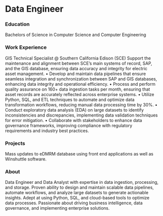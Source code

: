 # Data Engineer

### Education
Bachelors of Science in Computer Science and Computer Engineering

### Work Experience
GIS Technical Specialist @ Southern California Edison (SCE)
Support the maintenance and alignment between SCE’s main systems of record, SAP, and the GIS database, ensuring data accuracy and integrity for electric asset management.
•	Develop and maintain data pipelines that ensure seamless integration and synchronization between SAP and GIS databases, enhancing data integrity and operational efficiency.
•	Process and perform quality assurance on 160+ data ingestion tasks per month, ensuring that asset records are accurately reflected across enterprise systems.
•	Utilize Python, SQL, and ETL techniques to automate and optimize data transformation workflows, reducing manual data processing time by 30%.
•	Conduct exploratory data analysis (EDA) on large datasets to identify inconsistencies and discrepancies, implementing data validation techniques for error mitigation.
•	Collaborate with stakeholders to enhance data governance frameworks, improving compliance with regulatory requirements and industry best practices.

### Projects
Mass updates to eDMRM database using front end applications as well as Winshuttle software.

### About
Data Engineer and Data Analyst with expertise in data ingestion, processing, and storage. Proven ability to design and maintain scalable data pipelines, automate workflows, and analyze large datasets to generate actionable insights. Adept at using Python, SQL, and cloud-based tools to optimize data processes. Passionate about driving business intelligence, data governance, and implementing enterprise solutions.
